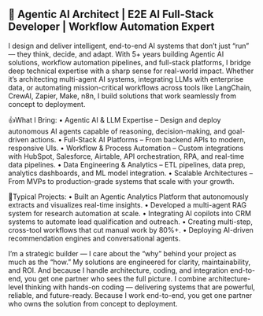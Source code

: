## 🚀 Agentic AI Architect | E2E AI Full-Stack Developer | Workflow Automation Expert

I design and deliver intelligent, end-to-end AI systems that don’t just “run” — they think, decide, and adapt. With 5+ years building Agentic AI solutions, workflow automation pipelines, and full-stack platforms, I bridge deep technical expertise with a sharp sense for real-world impact.
Whether it’s architecting multi-agent AI systems, integrating LLMs with enterprise data, or automating mission-critical workflows across tools like LangChain, CrewAI, Zapier, Make, n8n, I build solutions that work seamlessly from concept to deployment.

👍What I Bring:
•	Agentic AI & LLM Expertise – Design and deploy autonomous AI agents capable of reasoning, decision-making, and goal-driven actions.
•	Full-Stack AI Platforms – From backend APIs to modern, responsive UIs.
•	Workflow & Process Automation – Custom integrations with HubSpot, Salesforce, Airtable, API orchestration, RPA, and real-time data pipelines.
•	Data Engineering & Analytics – ETL pipelines, data prep, analytics dashboards, and ML model integration.
•	Scalable Architectures – From MVPs to production-grade systems that scale with your growth.
	
🔨Typical Projects:
•	Built an Agentic Analytics Platform that autonomously extracts and visualizes real-time insights.
•	Developed a multi-agent RAG system for research automation at scale.
•	Integrating AI copilots into CRM systems to automate lead qualification and outreach.
•	Creating multi-step, cross-tool workflows that cut manual work by 80%+.
•	Deploying AI-driven recommendation engines and conversational agents.
	

I’m a strategic builder — I care about the “why” behind your project as much as the “how.” My solutions are engineered for clarity, maintainability, and ROI. And because I handle architecture, coding, and integration end-to-end, you get one partner who sees the full picture.
I combine architecture-level thinking with hands-on coding — delivering systems that are powerful, reliable, and future-ready. Because I work end-to-end, you get one partner who owns the solution from concept to deployment.

